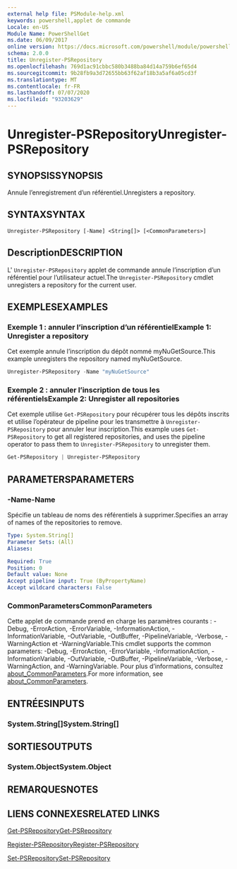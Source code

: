 ```yaml
---
external help file: PSModule-help.xml
keywords: powershell,applet de commande
Locale: en-US
Module Name: PowerShellGet
ms.date: 06/09/2017
online version: https://docs.microsoft.com/powershell/module/powershellget/unregister-psrepository?view=powershell-7.1&WT.mc_id=ps-gethelp
schema: 2.0.0
title: Unregister-PSRepository
ms.openlocfilehash: 769d1ac91cbbc580b3488ba84d14a759b6ef65d4
ms.sourcegitcommit: 9b28fb9a3d72655bb63f62af18b3a5af6a05cd3f
ms.translationtype: MT
ms.contentlocale: fr-FR
ms.lasthandoff: 07/07/2020
ms.locfileid: "93203629"
---
```

# <span data-ttu-id="2f517-103">Unregister-PSRepository</span><span class="sxs-lookup"><span data-stu-id="2f517-103">Unregister-PSRepository</span></span>

## <span data-ttu-id="2f517-104">SYNOPSIS</span><span class="sxs-lookup"><span data-stu-id="2f517-104">SYNOPSIS</span></span>
<span data-ttu-id="2f517-105">Annule l’enregistrement d’un référentiel.</span><span class="sxs-lookup"><span data-stu-id="2f517-105">Unregisters a repository.</span></span>

## <span data-ttu-id="2f517-106">SYNTAX</span><span class="sxs-lookup"><span data-stu-id="2f517-106">SYNTAX</span></span>

```
Unregister-PSRepository [-Name] <String[]> [<CommonParameters>]
```

## <span data-ttu-id="2f517-107">Description</span><span class="sxs-lookup"><span data-stu-id="2f517-107">DESCRIPTION</span></span>

<span data-ttu-id="2f517-108">L' `Unregister-PSRepository` applet de commande annule l’inscription d’un référentiel pour l’utilisateur actuel.</span><span class="sxs-lookup"><span data-stu-id="2f517-108">The `Unregister-PSRepository` cmdlet unregisters a repository for the current user.</span></span>

## <span data-ttu-id="2f517-109">EXEMPLES</span><span class="sxs-lookup"><span data-stu-id="2f517-109">EXAMPLES</span></span>

### <span data-ttu-id="2f517-110">Exemple 1 : annuler l’inscription d’un référentiel</span><span class="sxs-lookup"><span data-stu-id="2f517-110">Example 1: Unregister a repository</span></span>

<span data-ttu-id="2f517-111">Cet exemple annule l’inscription du dépôt nommé myNuGetSource.</span><span class="sxs-lookup"><span data-stu-id="2f517-111">This example unregisters the repository named myNuGetSource.</span></span>

```powershell
Unregister-PSRepository -Name "myNuGetSource"
```

### <span data-ttu-id="2f517-112">Exemple 2 : annuler l’inscription de tous les référentiels</span><span class="sxs-lookup"><span data-stu-id="2f517-112">Example 2: Unregister all repositories</span></span>

<span data-ttu-id="2f517-113">Cet exemple utilise `Get-PSRepository` pour récupérer tous les dépôts inscrits et utilise l’opérateur de pipeline pour les transmettre à `Unregister-PSRepository` pour annuler leur inscription.</span><span class="sxs-lookup"><span data-stu-id="2f517-113">This example uses `Get-PSRepository` to get all registered repositories, and uses the pipeline operator to pass them to `Unregister-PSRepository` to unregister them.</span></span>

```powershell
Get-PSRepository | Unregister-PSRepository
```

## <span data-ttu-id="2f517-114">PARAMETERS</span><span class="sxs-lookup"><span data-stu-id="2f517-114">PARAMETERS</span></span>

### <span data-ttu-id="2f517-115">-Name</span><span class="sxs-lookup"><span data-stu-id="2f517-115">-Name</span></span>

<span data-ttu-id="2f517-116">Spécifie un tableau de noms des référentiels à supprimer.</span><span class="sxs-lookup"><span data-stu-id="2f517-116">Specifies an array of names of the repositories to remove.</span></span>

```yaml
Type: System.String[]
Parameter Sets: (All)
Aliases:

Required: True
Position: 0
Default value: None
Accept pipeline input: True (ByPropertyName)
Accept wildcard characters: False
```

### <span data-ttu-id="2f517-117">CommonParameters</span><span class="sxs-lookup"><span data-stu-id="2f517-117">CommonParameters</span></span>

<span data-ttu-id="2f517-118">Cette applet de commande prend en charge les paramètres courants : -Debug, -ErrorAction, -ErrorVariable, -InformationAction, -InformationVariable, -OutVariable, -OutBuffer, -PipelineVariable, -Verbose, -WarningAction et -WarningVariable.</span><span class="sxs-lookup"><span data-stu-id="2f517-118">This cmdlet supports the common parameters: -Debug, -ErrorAction, -ErrorVariable, -InformationAction, -InformationVariable, -OutVariable, -OutBuffer, -PipelineVariable, -Verbose, -WarningAction, and -WarningVariable.</span></span> <span data-ttu-id="2f517-119">Pour plus d’informations, consultez [about_CommonParameters](https://go.microsoft.com/fwlink/?LinkID=113216).</span><span class="sxs-lookup"><span data-stu-id="2f517-119">For more information, see [about_CommonParameters](https://go.microsoft.com/fwlink/?LinkID=113216).</span></span>

## <span data-ttu-id="2f517-120">ENTRÉES</span><span class="sxs-lookup"><span data-stu-id="2f517-120">INPUTS</span></span>

### <span data-ttu-id="2f517-121">System.String[]</span><span class="sxs-lookup"><span data-stu-id="2f517-121">System.String[]</span></span>

## <span data-ttu-id="2f517-122">SORTIES</span><span class="sxs-lookup"><span data-stu-id="2f517-122">OUTPUTS</span></span>

### <span data-ttu-id="2f517-123">System.Object</span><span class="sxs-lookup"><span data-stu-id="2f517-123">System.Object</span></span>

## <span data-ttu-id="2f517-124">REMARQUES</span><span class="sxs-lookup"><span data-stu-id="2f517-124">NOTES</span></span>

## <span data-ttu-id="2f517-125">LIENS CONNEXES</span><span class="sxs-lookup"><span data-stu-id="2f517-125">RELATED LINKS</span></span>

[<span data-ttu-id="2f517-126">Get-PSRepository</span><span class="sxs-lookup"><span data-stu-id="2f517-126">Get-PSRepository</span></span>](Get-PSRepository.md)

[<span data-ttu-id="2f517-127">Register-PSRepository</span><span class="sxs-lookup"><span data-stu-id="2f517-127">Register-PSRepository</span></span>](Register-PSRepository.md)

[<span data-ttu-id="2f517-128">Set-PSRepository</span><span class="sxs-lookup"><span data-stu-id="2f517-128">Set-PSRepository</span></span>](Set-PSRepository.md)
